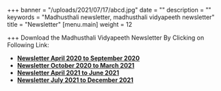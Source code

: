 +++
banner = "/uploads/2021/07/17/abcd.jpg"
date = ""
description = ""
keywords = "Madhusthali newsletter, madhusthali vidyapeeth newsletter"
title = "Newsletter"
[menu.main]
weight = 12

+++
Download the Madhusthali Vidyapeeth Newsletter By Clicking on Following Link:

* [**Newsletter April 2020 to September 2020**](/uploads/2021/07/22/mv-newsletter-april-to-sept-2020.pdf)
* [**Newsletter October 2020 to March 2021**](/uploads/2021/07/17/mv-newsletter-oct-20-to-mar-21.pdf "newsletter")
* [**Newsletter April 2021 to June 2021**](/uploads/2021/07/15/newsletter-april-2021-to-june-2021.pdf "News")
* [**Newsletter July 2021 to December 2021**](/uploads/2022/01/19/newsletter.pdf)